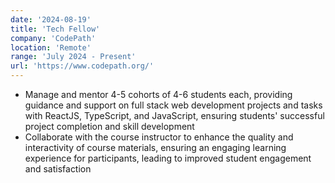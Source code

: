 ```yaml
---
date: '2024-08-19'
title: 'Tech Fellow'
company: 'CodePath'
location: 'Remote'
range: 'July 2024 - Present'
url: 'https://www.codepath.org/'
---
```


- Manage and mentor 4-5 cohorts of 4-6 students each, providing guidance and support on full stack web development projects and tasks with ReactJS, TypeScript, and JavaScript, ensuring students' successful project completion and skill development
- Collaborate with the course instructor to enhance the quality and interactivity of course materials, ensuring an engaging learning experience for participants, leading to improved student engagement and satisfaction
